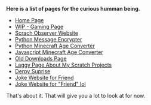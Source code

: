 **Here is a list of pages for the curious humman being.**

- [Home Page](https://ajsya.github.io/)
- [WIP - Gaming Page](https://ajsya.github.io/SharkBaitBilly)
- [Scrach Observer Website](https://ajsya.github.io/ScratchObserver)
- [Python Message Encrypter](https://ajsya.github.io/Projects/Encrypter)
- [Python Minecraft Age Converter](https://ajsya.github.io/Projects/Minecraft-Age_Converter)
- [Javascript Minecraft Age Converter](https://ajsya.github.io/Projects/minecraft-age)
- [Old Downloads Page](https://ajsya.github.io/downloads)
- [Laggy Page About My Scratch Projects](https://ajsya.github.io/Projects/Scratch)
- [Derpy Suprise](https://ajsya.github.io/beautiful-birb)
- [Joke Website for Friend](https://ajsya.github.io/copymachine34)
- [Joke Website for "Friend" lol](https://ajsya.github.io/potatogod3000)

That's about it. That will give you a lot to look at for now.
